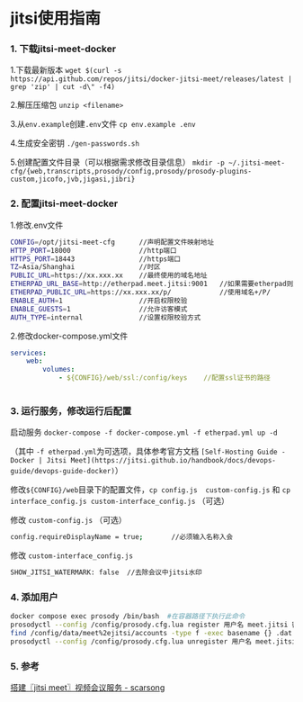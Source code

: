 # jitsi使用指南

### 1. 下载jitsi-meet-docker

1.下载最新版本 `wget $(curl -s https://api.github.com/repos/jitsi/docker-jitsi-meet/releases/latest | grep 'zip' | cut -d\" -f4)`

2.解压压缩包 `unzip <filename>`

3.从`env.example`创建`.env`文件 `cp env.example .env`

4.生成安全密钥 `./gen-passwords.sh`

5.创建配置文件目录（可以根据需求修改目录信息） `mkdir -p ~/.jitsi-meet-cfg/{web,transcripts,prosody/config,prosody/prosody-plugins-custom,jicofo,jvb,jigasi,jibri}`

### 2. 配置jitsi-meet-docker

1.修改.env文件

```bash
CONFIG=/opt/jitsi-meet-cfg		//声明配置文件映射地址
HTTP_PORT=18000					//http端口
HTTPS_PORT=18443				//https端口
TZ=Asia/Shanghai				//时区
PUBLIC_URL=https://xx.xxx.xx	//最终使用的域名地址
ETHERPAD_URL_BASE=http://etherpad.meet.jitsi:9001	//如果需要etherpad则放开
ETHERPAD_PUBLIC_URL=https://xx.xxx.xx/p/			//使用域名+/P/
ENABLE_AUTH=1					//开启权限校验
ENABLE_GUESTS=1					//允许访客模式
AUTH_TYPE=internal				//设置权限校验方式

```



2.修改docker-compose.yml文件

```yml
services:
	web:
		volumes:
			- ${CONFIG}/web/ssl:/config/keys	//配置ssl证书的路径
			

```



### 3. 运行服务，修改运行后配置

启动服务 `docker-compose -f docker-compose.yml -f etherpad.yml up -d`

（其中 `-f etherpad.yml`为可选项，具体参考官方文档 `[Self-Hosting Guide - Docker | Jitsi Meet](https://jitsi.github.io/handbook/docs/devops-guide/devops-guide-docker)`）

修改`${CONFIG}/web`目录下的配置文件，`cp config.js  custom-config.js` 和 `cp interface_config.js custom-interface_config.js`  （可选）

修改 `custom-config.js`  （可选）

```bash
config.requireDisplayName = true;		//必须输入名称入会
```

修改 `custom-interface_config.js`

```bash
SHOW_JITSI_WATERMARK: false  //去除会议中jitsi水印
```



### 4. 添加用户

```bash
docker compose exec prosody /bin/bash  #在容器路径下执行此命令
prosodyctl --config /config/prosody.cfg.lua register 用户名 meet.jitsi 密码  #配置用户名和密码
find /config/data/meet%2ejitsi/accounts -type f -exec basename {} .dat \;  #验证是否配置成功   
prosodyctl --config /config/prosody.cfg.lua unregister 用户名 meet.jitsi  #用此命令可以删除用户
```



### 5. 参考

[搭建〖jitsi meet〗视频会议服务 - scarsong](https://scarsong.com/2024/07/01/搭建〖jitsi-meet〗视频会议服务/)

